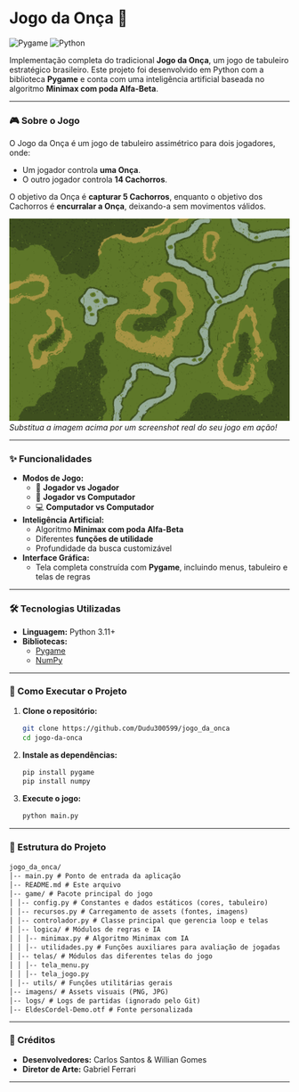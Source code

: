 # Jogo da Onça 🐆

![Pygame](https://img.shields.io/badge/Made%20with-Pygame-1f4c8b?style=for-the-badge&logo=pygame)
![Python](https://img.shields.io/badge/Python-3.11+-blue?style=for-the-badge&logo=python)

Implementação completa do tradicional **Jogo da Onça**, um jogo de tabuleiro estratégico brasileiro. Este projeto foi desenvolvido em Python com a biblioteca **Pygame** e conta com uma inteligência artificial baseada no algoritmo **Minimax com poda Alfa-Beta**.

---

### 🎮 Sobre o Jogo

O Jogo da Onça é um jogo de tabuleiro assimétrico para dois jogadores, onde:

* Um jogador controla **uma Onça**.
* O outro jogador controla **14 Cachorros**.

O objetivo da Onça é **capturar 5 Cachorros**, enquanto o objetivo dos Cachorros é **encurralar a Onça**, deixando-a sem movimentos válidos.

![Gameplay do Jogo da Onça](imagens/Tabuleiro_Tabuleiro_Frente.png)  
*Substitua a imagem acima por um screenshot real do seu jogo em ação!*

---

### ✨ Funcionalidades

* **Modos de Jogo:**
  * 👤 **Jogador vs Jogador**
  * 🤖 **Jogador vs Computador**
  * 💻 **Computador vs Computador**
* **Inteligência Artificial:**
  * Algoritmo **Minimax com poda Alfa-Beta**
  * Diferentes **funções de utilidade**
  * Profundidade da busca customizável
* **Interface Gráfica:**
  * Tela completa construída com **Pygame**, incluindo menus, tabuleiro e telas de regras

---

### 🛠️ Tecnologias Utilizadas

* **Linguagem:** Python 3.11+
* **Bibliotecas:**
  * [Pygame](https://www.pygame.org/)
  * [NumPy](https://numpy.org/)

---

### 🚀 Como Executar o Projeto

1. **Clone o repositório:**
    ```bash
    git clone https://github.com/Dudu300599/jogo_da_onca
    cd jogo-da-onca
    ```

2. **Instale as dependências:**
    ```bash
    pip install pygame
    pip install numpy
    ```

3. **Execute o jogo:**
    ```bash
    python main.py
    ```

---

### 📂 Estrutura do Projeto

```
jogo_da_onca/
│-- main.py # Ponto de entrada da aplicação
│-- README.md # Este arquivo
│-- game/ # Pacote principal do jogo
│ │-- config.py # Constantes e dados estáticos (cores, tabuleiro)
│ │-- recursos.py # Carregamento de assets (fontes, imagens)
│ │-- controlador.py # Classe principal que gerencia loop e telas
│ │-- logica/ # Módulos de regras e IA
│ │ │-- minimax.py # Algoritmo Minimax com IA
│ │ │-- utilidades.py # Funções auxiliares para avaliação de jogadas
│ │-- telas/ # Módulos das diferentes telas do jogo
│ │ │-- tela_menu.py
│ │ │-- tela_jogo.py
│ │-- utils/ # Funções utilitárias gerais
│-- imagens/ # Assets visuais (PNG, JPG)
│-- logs/ # Logs de partidas (ignorado pelo Git)
│-- EldesCordel-Demo.otf # Fonte personalizada

```


---

### 👥 Créditos

* **Desenvolvedores:** Carlos Santos & Willian Gomes  
* **Diretor de Arte:** Gabriel Ferrari  

---

